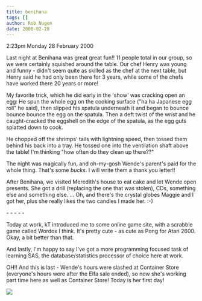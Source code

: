```yaml
---
title: benihana
tags: []
author: Rob Nugen
date: 2000-02-28
---
```


<p class=date>2:23pm Monday 28 February 2000</p>

<p>Last night at Benihana was great great fun!!  11 people total in our 
group, so we were certainly squished around the table.  Our chef Henry was 
young and funny - didn't seem quite as skilled as the chef at the next 
table, but Henry said he had only been there for 3 years, while some of the 
chefs have worked there 20 years or more!

<p>My favorite trick, which he did early in the 'show' was cracking open an 
egg:  He spun the whole egg on the cooking surface ("ha ha Japanese egg 
roll" he said), then slipped his spatula underneath it and began to bounce 
bounce bounce the egg on the spatula.  Then a deft twist of the wrist and 
he caught-cracked the eggshell on the edge of the spatula, as the egg guts 
splatted down to cook.

<p>He chopped off the shrimps' tails with lightning speed, then tossed them 
behind his back into a tray.  He tossed one into the ventilation shaft 
above the table!  I'm thinking "how often do they clean up there??"

<p>The night was magically fun, and oh-my-gosh Wende's parent's paid for 
the whole thing.  That's some <em>bucks</em>.  I will write them a thank 
you letter!!

<p>After Benihana, we visited Meredith's house to eat cake and let Wende 
open presents.  She got a drill (replacing the one that was stolen), CDs, 
something else and something else. ... Oh, and there's the crystal globes 
Maggie and I got her, plus she really likes the two candles I made her. 
 :-)

<p>- - - - -

<p>Today at work, kT introduced me to some online game site, with a 
scrabble game called Wordox I think.  It's pretty cute - as cute as Pong 
for Atari 2600.  Okay, a bit better than that.

<p>And lastly, I'm happy to say I've got a more programming focused task of 
learning SAS, the database/statistics processor of choice here at work.

<p>OH!! And this is last - Wende's hours were slashed at Container Store 
(everyone's hours were after the Elfa sale ended), so now she's working 
part time here as well as Container Store!  Today is her first day!

<p><img src='/images/rob/wL-ROB.gif'>


  

